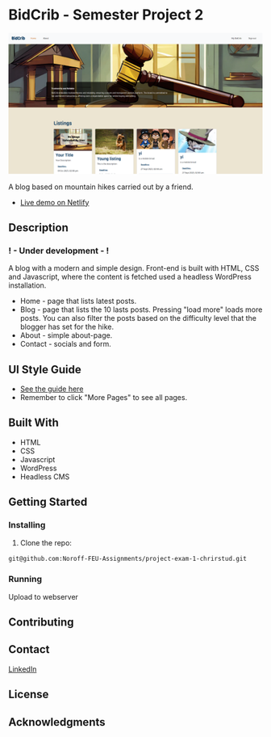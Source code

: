 # BidCrib - Semester Project 2

![image](/img/various/homepage-screenshot.png)

A blog based on mountain hikes carried out by a friend.

- [Live demo on Netlify](https://silly-meringue-575725.netlify.app)

## Description

### ! - Under development - !


A blog with a modern and simple design. Front-end is built with HTML, CSS and Javascript, where the content is fetched used a headless WordPress installation.

- Home - page that lists latest posts.
- Blog - page that lists the 10 lasts posts.
  Pressing "load more" loads more posts.
  You can also filter the posts based on the difficulty level that the blogger has set for the hike.
- About - simple about-page.
- Contact - socials and form.

## UI Style Guide
- [See the guide here](https://github.com/christerolsen/bidcrib/blob/main/various-attachements/bidcrib-ui_style_guide.pdf)
- Remember to click "More Pages" to see all pages.

## Built With

- HTML
- CSS
- Javascript
- WordPress
- Headless CMS

## Getting Started

### Installing

1. Clone the repo:

```bash
git@github.com:Noroff-FEU-Assignments/project-exam-1-chrirstud.git
```

### Running

Upload to webserver

## Contributing

## Contact

[LinkedIn](https://www.linkedin.com/in/christer-olsen-b557ab1b4/)

## License

## Acknowledgments
